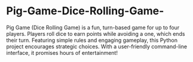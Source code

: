 # Pig-Game-Dice-Rolling-Game-
Pig Game (Dice Rolling Game) is a fun, turn-based game for up to four players. Players roll dice to earn points while avoiding a one, which ends their turn. Featuring simple rules and engaging gameplay, this Python project encourages strategic choices. With a user-friendly command-line interface, it promises hours of entertainment!
